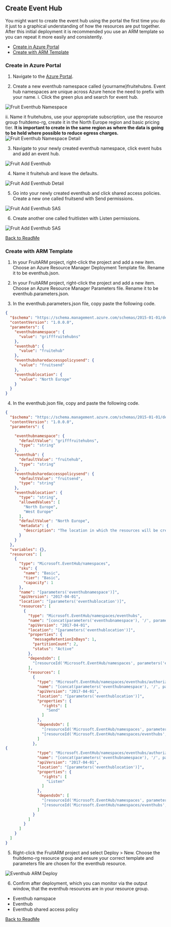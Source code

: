 ## Create Event Hub

You might want to create the event hub using the portal the first time you do it just to a graphical understanding of how the resources are put together. After this initial deployment it is recommended you use an ARM template so you can repeat it more easily and consistently. 

* [Create in Azure Portal](#Create-in-Azure-Portal)
* [Create with ARM Template](###Create-with-ARM-Template)

### Create in Azure Portal

1. Navigate to the [Azure Portal](https://portal.azure.com). 

2. Create a new eventhub namespace called {yourname}fruitehubns. Event hub namespaces are unique across Azure hence the need to prefix with your name.
  i. Click the green plus and search for event hub. 

![Fruit Eventhub Namespace ](Images/FruitEventhubNamespace.PNG)

   ii. Name it fruitehubns, use your appropriate subscription, use the resource group fruitdemo-rg, create it in the North Europe region and basic pricing tier. **It is important to create in the same region as where the data is going to be held where possible to reduce egress charges.**
![Fruit Eventhub Namespace Detail](Images/FruitEventhubNamespaceDetail.PNG)

3. Navigate to your newly created eventhub namespace, click event hubs and add an event hub.

![Fruit Add Eventhub](Images/FruitAddEventhub.PNG)

4. Name it fruitehub and leave the defaults. 

![Fruit Add Eventhub Detail](Images/FruitAddEventhubDetail.PNG)

5. Go into your newly created eventhub and click shared access policies. Create a new one called fruitsend with Send permissions.

![Fruit Add Eventhub SAS](Images/FruitAddEventhubSAS.PNG)

6. Create another one called fruitlisten with Listen permissions.

![Fruit Add Eventhub SAS](Images/FruitAddEventhubSASListen.PNG)

[Back to ReadMe](../../ReadMe.md)


### Create with ARM Template

1. In your FruitARM project, right-click the project and add a new item. Choose an Azure Resource Manager Deployment Template file. Rename it to be eventhub.json.

2.  In your FruitARM project, right-click the project and add a new item. Choose an Azure Resource Manager Parameters file. Rename it to be eventhub.parameters.json.

3. In the eventhub.parameters.json file, copy paste the following code.

```json
{
  "$schema": "https://schema.management.azure.com/schemas/2015-01-01/deploymentParameters.json#",
  "contentVersion": "1.0.0.0",
  "parameters": {
    "eventhubnamespace": {
      "value": "grifffruitehubns"
    },
    "eventhub": {
      "value": "fruitehub"
    },
    "eventhubsharedaccesspolicysend": {
      "value": "fruitsend"
    },
    "eventhublocation": {
      "value": "North Europe"
    }
  }
}
```

4. In the eventhub.json file, copy and paste the following code.

```json
{
  "$schema": "https://schema.management.azure.com/schemas/2015-01-01/deploymentTemplate.json#",
  "contentVersion": "1.0.0.0",
  "parameters": {

    "eventhubnamespace": {
      "defaultValue": "grifffruitehubns",
      "type": "string"
    },
    "eventhub": {
      "defaultValue": "fruitehub",
      "type": "string"
    },
    "eventhubsharedaccesspolicysend": {
      "defaultValue": "fruitsend",
      "type": "string"
    },
    "eventhublocation": {
      "type": "string",
      "allowedValues": [
        "North Europe",
        "West Europe"
      ],
      "defaultValue": "North Europe",
      "metadata": {
        "description": "The location in which the resources will be created."
      }
    }
  },
  "variables": {},
  "resources": [
    {
      "type": "Microsoft.EventHub/namespaces",
      "sku": {
        "name": "Basic",
        "tier": "Basic",
        "capacity": 1
      },
      "name": "[parameters('eventhubnamespace')]",
      "apiVersion": "2017-04-01",
      "location": "[parameters('eventhublocation')]",
      "resources": [
        {
          "type": "Microsoft.EventHub/namespaces/eventhubs",
          "name": "[concat(parameters('eventhubnamespace'), '/', parameters('eventhub'))]",
          "apiVersion": "2017-04-01",
          "location": "[parameters('eventhublocation')]",
          "properties": {
            "messageRetentionInDays": 1,
            "partitionCount": 2,
            "status": "Active"
          },
          "dependsOn": [
            "[resourceId('Microsoft.EventHub/namespaces', parameters('eventhubnamespace'))]"
          ],
          "resources": [
            {
              "type": "Microsoft.EventHub/namespaces/eventhubs/authorizationRules",
              "name": "[concat(parameters('eventhubnamespace'), '/', parameters('eventhub'), '/', parameters('eventhubsharedaccesspolicysend'))]",
              "apiVersion": "2017-04-01",
              "location": "[parameters('eventhublocation')]",
              "properties": {
                "rights": [
                  "Send"
                ]
              },
              "dependsOn": [
                "[resourceId('Microsoft.EventHub/namespaces', parameters('eventhubnamespace'))]",
                "[resourceId('Microsoft.EventHub/namespaces/eventhubs', parameters('eventhubnamespace'), parameters('eventhub'))]"
              ]
            },
{
              "type": "Microsoft.EventHub/namespaces/eventhubs/authorizationRules",
              "name": "[concat(parameters('eventhubnamespace'), '/', parameters('eventhub'), '/', parameters('eventhubsharedaccesspolicylisten'))]",
              "apiVersion": "2017-04-01",
              "location": "[parameters('eventhublocation')]",
              "properties": {
                "rights": [
                  "Listen"
                ]
              },
              "dependsOn": [
                "[resourceId('Microsoft.EventHub/namespaces', parameters('eventhubnamespace'))]",
                "[resourceId('Microsoft.EventHub/namespaces/eventhubs', parameters('eventhubnamespace'), parameters('eventhub'))]"
              ]
            }
          ]
        }
      ]
    }
  ]
}
```

5. Right-click the FruitARM project and select Deploy > New. 
  Choose the fruitdemo-rg resource group and ensure your correct template and parameters file are chosen for the eventhub resource. 

![Eventhub ARM Deploy](Images/FruitEventHubARMDeploy.PNG)

6. Confirm after deployment, which you can monitor via the output window, that the eventhub resources are in your resource group. 
* Eventhub namspace
* Eventhub
* Eventhub shared access policy

[Back to ReadMe](../../ReadMe.md)